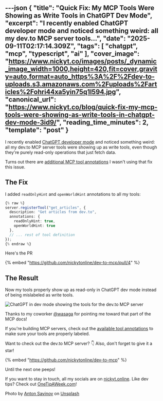 ---json
{
  "title": "Quick Fix: My MCP Tools Were Showing as Write Tools in ChatGPT Dev Mode",
  "excerpt": "I recently enabled ChatGPT developer mode and noticed something weird: all my dev.to MCP server tools...",
  "date": "2025-09-11T02:17:14.309Z",
  "tags": [
    "chatgpt",
    "mcp",
    "typescript",
    "ai"
  ],
  "cover_image": "https://www.nickyt.co/images/posts/_dynamic_image_width=1000,height=420,fit=cover,gravity=auto,format=auto_https%3A%2F%2Fdev-to-uploads.s3.amazonaws.com%2Fuploads%2Farticles%2Fohri44xa5yin75q1l594.jpg",
  "canonical_url": "https://www.nickyt.co/blog/quick-fix-my-mcp-tools-were-showing-as-write-tools-in-chatgpt-dev-mode-3id9/",
  "reading_time_minutes": 2,
  "template": "post"
}
---

I recently enabled [ChatGPT developer mode](https://platform.openai.com/docs/guides/developer-mode) and noticed something weird: all my dev.to MCP server tools were showing up as write tools, even though they're purely read-only operations that just fetch data.

Turns out there are [additional MCP tool annotations](https://modelcontextprotocol.io/docs/concepts/tools#available-tool-annotations) I wasn't using that fix this issue.

## The Fix

I added `readOnlyHint` and `openWorldHint` annotations to all my tools:

```typescript
{% raw %}
server.registerTool("get_articles", {
  description: "Get articles from dev.to",
  annotations: {
    readOnlyHint: true,
    openWorldHint: true
  },
  // ... rest of tool definition
});
{% endraw %}
```

Here's the PR

{% embed "https://github.com/nickytonline/dev-to-mcp/pull/4" %}

## The Result

Now my tools properly show up as read-only in ChatGPT dev mode instead of being mislabeled as write tools.

![ChatGPT in dev mode showing the tools for the dev.to MCP server](https://www.nickyt.co/images/posts/_uploads_articles_n9odbdd7dntgkw035t2u.png)

Thanks to my coworker [@wasaga](https://github.com/wasaga) for pointing me toward that part of the MCP docs!

If you're building MCP servers, check out the [available tool annotations](https://modelcontextprotocol.io/docs/concepts/tools#available-tool-annotations) to make sure your tools are properly labeled.

Want to check out the dev.to MCP server? 👇 Also, don't forget to give it a star!

{% embed "https://github.com/nickytonline/dev-to-mcp" %}

Until the next one peeps!

If you want to stay in touch, all my socials are on [nickyt.online](https://nickyt.online). Like dev tips? Check out [OneTipAWeek.com](https://OneTipAWeek.com)!

Photo by <a href="https://unsplash.com/@tonchik?utm_content=creditCopyText&utm_medium=referral&utm_source=unsplash">Anton Savinov</a> on <a href="https://unsplash.com/photos/a-bunch-of-tools-hanging-up-on-a-wall-2Qlj2Gaft7w?utm_content=creditCopyText&utm_medium=referral&utm_source=unsplash">Unsplash</a>
